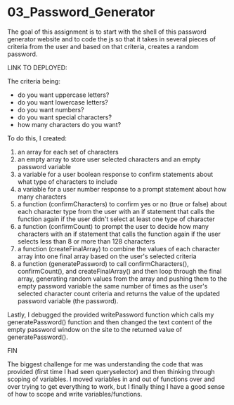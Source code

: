 # 03_Password_Generator

The goal of this assignment is to start with the shell of this password generator website and to code the js so that it takes in several pieces of criteria from the user and based on that criteria, creates a random password. 


LINK TO DEPLOYED:

The criteria being: 
 - do you want uppercase letters? 
 - do you want lowercase letters? 
 - do you want numbers? 
 - do you want special characters? 
 - how many characters do you want? 

To do this, I created:
1. an array for each set of characters
2. an empty array to store user selected characters and an empty password variable
3. a variable for a user boolean response to confirm statements about what type of characters to include
4. a variable for a user number response to a prompt statement about how many characters
5. a function (confirmCharacters) to confirm yes or no (true or false) about each character type from the user with an if statement that calls the function again if the user didn't select at least one type of character
6. a function (confirmCount) to prompt the user to decide how many characters with an if statement that calls the function again if the user selects less than 8 or more than 128 characters
7. a function (createFinalArray) to combine the values of each character array into one final array based on the user's selected criteria
8. a function (generatePassword) to call confirmCharacters(), confirmCount(), and createFinalArray() and then loop through the final array, generating random values from the array and pushing them to the empty password variable the same number of times as the user's selected character count criteria and returns the value of the updated password variable (the password).

Lastly, I debugged the provided writePassword function which calls my generatePassword() function and then changed the text content of the empty password window on the site to the returned value of generatePassword().

FIN

The biggest challenge for me was understanding the code that was provided (first time I had seen queryselector) and then thinking through scoping of variables. I moved variables in and out of functions over and over trying to get everything to work, but I finally thing I have a good sense of how to scope and write variables/functions. 


